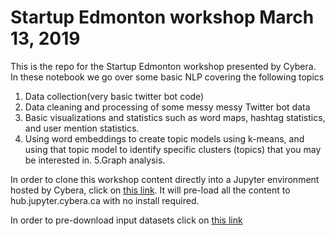 # Startup Edmonton workshop March 13, 2019

This is the repo for the Startup Edmonton workshop presented by Cybera. In these notebook we go over some basic NLP covering the following topics

1. Data collection(very basic twitter bot code)
2. Data cleaning and processing  of some messy messy Twitter bot data
3. Basic visualizations and statistics such as word maps, hashtag statistics, and user mention statistics.
4. Using word embeddings to create topic models using k-means, and using that topic model to identify specific clusters (topics) that you may be interested in.
5.Graph analysis.
 
In order to clone this workshop content directly into a Jupyter environment hosted by Cybera, click on [this link](http://bit.ly/cybera-startup-edmonton-workshop). It will pre-load all the content to hub.jupyter.cybera.ca with no install required. 

In order to pre-download input datasets click on [this link](http://bit.ly/cybera-ds-workshop-helper)
